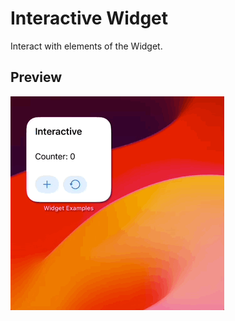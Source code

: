 # Interactive Widget

Interact with elements of the Widget.

## Preview

![Interactive Widget](../../Resources/Recordings/InteractiveWidget.gif)
